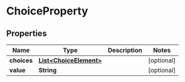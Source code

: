 

# ChoiceProperty


## Properties

Name | Type | Description | Notes
------------ | ------------- | ------------- | -------------
**choices** | [**List&lt;ChoiceElement&gt;**](ChoiceElement.md) |  |  [optional]
**value** | **String** |  |  [optional]




